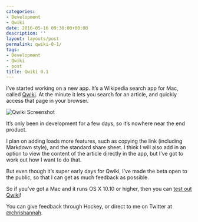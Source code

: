 ```yaml
---
categories:
- Development
- Qwiki
date: 2016-05-16 09:30:00+00:00
description: ''
layout: layouts/post
permalink: qwiki-0-1/
tags:
- Development
- Qwiki
- post
title: Qwiki 0.1
---
```


<div class="kg-card-markdown">
<p>I&#8217;ve started working on a new app. It&#8217;s a Wikipedia search app for Mac, called <a href="https://rink.hockeyapp.net/apps/501e0d8f79ac4011a03d83791f7edb90/app_versions/3">Qwiki</a>. At the minute it lets you search for an article, and quickly access that page in your browser.</p>
<p><img src="https://chrishannah.me/wp-content/uploads/2017/12/IMG_7321-730x1024.png" alt="Qwiki Screenshot"></p>
<p>It&#8217;s only been in development for a few days, so it&#8217;s nowhere near the end product.</p>
<p>I plan on adding loads more features, such as copying the link (including Markdown style), and the standard share sheet. I think I will also add in an option to view the content of the article directly in the app, but I&#8217;ve got to work out how I want to do that.</p>
<p>But even though it&#8217;s super early days for Qwiki, I&#8217;ve made the beta open to the public, so that I can get as much feedback as possible.</p>
<p>So if you&#8217;ve got a Mac and it runs OS X 10.10 or higher, then you can <a href="https://rink.hockeyapp.net/apps/501e0d8f79ac4011a03d83791f7edb90/app_versions/3">test out Qwiki</a>!</p>
<p>You can give feedback through Hockey, or direct to me on Twitter at <a href="http://www.twitter.com/chrishannah">@chrishannah</a>.</p>
</div>